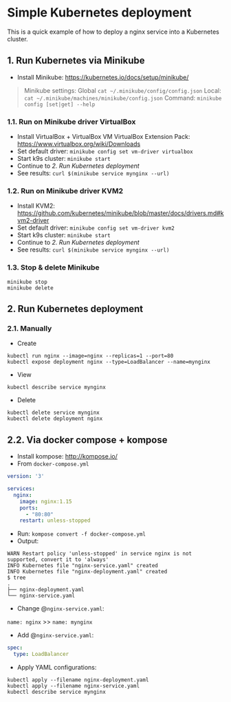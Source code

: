 # Simple Kubernetes deployment

This is a quick example of how to deploy a nginx service into a Kubernetes cluster.

## 1. Run Kubernetes via Minikube

* Install Minikube: https://kubernetes.io/docs/setup/minikube/

> Minikube settings:
> Global `cat ~/.minikube/config/config.json`
> Local: `cat ~/.minikube/machines/minikube/config.json`
> Command: `minikube config [set|get] --help`

### 1.1. Run on Minikube driver VirtualBox

* Install VirtualBox + VirtualBox VM VirtualBox Extension Pack: https://www.virtualbox.org/wiki/Downloads
* Set default driver: `minikube config set vm-driver virtualbox`
* Start k9s cluster: `minikube start`
* Continue to *2. Run Kubernetes deployment*
* See results: `curl $(minikube service mynginx --url)`

### 1.2. Run on Minikube driver KVM2

* Install KVM2: https://github.com/kubernetes/minikube/blob/master/docs/drivers.md#kvm2-driver
* Set default driver: `minikube config set vm-driver kvm2`
* Start k9s cluster: `minikube start`
* Continue to *2. Run Kubernetes deployment*
* See results: `curl $(minikube service mynginx --url)`

### 1.3. Stop & delete Minikube

```shell
minikube stop
minikube delete
```

## 2. Run Kubernetes deployment

### 2.1. Manually

* Create

```shell
kubectl run nginx --image=nginx --replicas=1 --port=80
kubectl expose deployment nginx --type=LoadBalancer --name=mynginx
```

* View

```shell
kubectl describe service mynginx
```

* Delete

```shell
kubectl delete service mynginx
kubectl delete deployment nginx
```

## 2.2. Via docker compose + kompose

* Install kompose: http://kompose.io/
* From `docker-compose.yml`

```yaml
version: '3'

services:
  nginx:
    image: nginx:1.15
    ports:
      - "80:80"
    restart: unless-stopped
```

* Run: `kompose convert -f docker-compose.yml`
* Output:

```
WARN Restart policy 'unless-stopped' in service nginx is not supported, convert it to 'always'
INFO Kubernetes file "nginx-service.yaml" created
INFO Kubernetes file "nginx-deployment.yaml" created
$ tree
.
├── nginx-deployment.yaml
└── nginx-service.yaml
```

* Change @`nginx-service.yaml`:

`name: nginx` >> `name: mynginx`

* Add @`nginx-service.yaml`:

```yaml
spec:
  type: LoadBalancer
```

* Apply YAML configurations:

```shell
kubectl apply --filename nginx-deployment.yaml
kubectl apply --filename nginx-service.yaml
kubectl describe service mynginx
```
